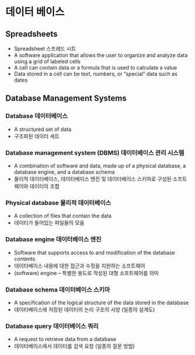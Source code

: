 # 데이터 베이스

## Spreadsheets

- Spreadsheet 스프레드 시트
- A software application that allows the user to organize and analyze data using a grid of labeled cells
- A cell can contain data or a formula that is used to calculate a value
- Data stored in a cell can be text, numbers, or “special” data such as dates

## Database Management Systems

### Database 데이터베이스

- A structured set of data
- 구조화된 데이터 세트

### Database management system (DBMS) 데이터베이스 관리 시스템

- A combination of software and data, made up of a physical database, a database engine, and a database schema
- 물리적 데이터베이스, 데이터베이스 엔진 및 데이터베이스 스키마로 구성된 소프트웨어와 데이터의 조합

### Physical database 물리적 데이터베이스

- A collection of files that contain the data
- 데이터가 들어있는 파일들의 모음

###  Database engine 데이터베이스 엔진

- Software that supports access to and modification of the database contents
- 데이터베이스 내용에 대한 접근과 수정을 지원하는 소프트웨어
- (software) engine – 특별한 용도로 작성된 대형 소프트웨어를 의미


### Database schema 데이터베이스 스키마

- A specification of the logical structure of the data stored in the database
- 데이터베이스에 저장된 데이터의 논리 구조의 사양 (일종의 설계도)

### Database query 데이터베이스 쿼리

- A request to retrieve data from a database
- 데이터베이스에서 데이터를 검색 요청 (일종의 질문 방법)


